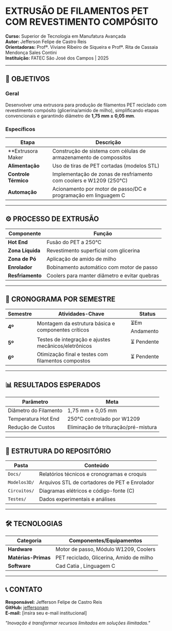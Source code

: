 # EXTRUSÃO DE FILAMENTOS PET COM REVESTIMENTO COMPÓSITO  
**Curso:** Superior de Tecnologia em Manufatura Avançada  
**Autor:** Jefferson Felipe de Castro Reis  
**Orientadoras:** Profª. Viviane Ribeiro de Siqueira e Profª. Rita de Cassaia Mendonça Sales Contini  
**Instituição:** FATEC São José dos Campos | 2025  

---

## 🎯 OBJETIVOS  
### Geral  
Desenvolver uma extrusora para produção de filamentos PET reciclado com revestimento compósito (glicerina/amido de milho), simplificando etapas convencionais e garantindo diâmetro de **1,75 mm ± 0,05 mm**.  

### Específicos  
| Etapa                  | Descrição                                                                 |  
|------------------------|---------------------------------------------------------------------------|  
| **Extrusora Maker    | Construção de sistema com células de armazenamento de compossitos          |  
| **Alimentação**        | Uso de tiras de PET cortadas (modelos STL)                               |  
| **Controle Térmico**   | Implementação de zonas de resfriamento com coolers e W1209 (250°C)       |  
| **Automação**          | Acionamento por motor de passo/DC e programação em linguagem C           |  

---

## ⚙️ PROCESSO DE EXTRUSÃO  
| Componente             | Função                                                                   |  
|------------------------|---------------------------------------------------------------------------|  
| **Hot End**            | Fusão do PET a 250°C                                    |  
| **Zona Líquida**       | Revestimento superficial com glicerina                                   |  
| **Zona de Pó**         | Aplicação de amido de milho                                              |  
| **Enrolador**          | Bobinamento automático com motor de passo                                |  
| **Resfriamento**       | Coolers para manter diâmetro e evitar quebras                            |  

---

## 📅 CRONOGRAMA POR SEMESTRE  
| Semestre | Atividades-Chave                                                         | Status      |  
|----------|--------------------------------------------------------------------------|-------------|  
| **4º**   | Montagem da estrutura básica e componentes críticos                      | ⏳Em Andamento
| **5º**   | Testes de integração e ajustes mecânicos/eletrônicos                     | ⏳ Pendente |  
| **6º**   | Otimização final e testes com filamentos compostos                       | ⏳ Pendente  |  

---

## 📊 RESULTADOS ESPERADOS  
| Parâmetro              | Meta                                      |  
|------------------------|-------------------------------------------|  
| Diâmetro do Filamento  | 1,75 mm ± 0,05 mm                        |  
| Temperatura Hot End    | 250°C controlado por W1209               |  
| Redução de Custos      | Eliminação de trituração/pré-mistura     |  

---

## 📂 ESTRUTURA DO REPOSITÓRIO  
| Pasta              | Conteúdo                                  |  
|--------------------|-------------------------------------------|  
| `Docs/`            | Relatórios técnicos e cronogramas e croquis         |  
| `Modelos3D/`       | Arquivos STL de cortadores de PET e Enrolador         |  
| `Circuitos/`       | Diagramas elétricos e código-fonte (C)    |  
| `Testes/`          | Dados experimentais e análises            |  

---

## 🛠 TECNOLOGIAS  
| Categoria           | Componentes/Equipamentos                  |  
|----------------------|-------------------------------------------|  
| **Hardware**         | Motor de passo, Módulo W1209, Coolers     |  
| **Matérias-Primas**  | PET reciclado, Glicerina, Amido de milho  |  
| **Software**         | Cad Catia , Linguagem C                      |  

---

## 📞 CONTATO  
**Responsável:** Jefferson Felipe de Castro Reis  
**GitHub:** [jeffersonam](https://github.com/jeffersonam/Extrus-o-de-Filamentos-PET-com-Revestimento-Comp-sito)  
**E-mail:** [insira seu e-mail institucional]  

*"Inovação é transformar recursos limitados em soluções ilimitadas."*  
